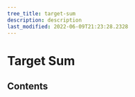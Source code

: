 ```yaml
---
tree_title: target-sum
description: description
last_modified: 2022-06-09T21:23:28.2328
---
```


# Target Sum

## Contents
